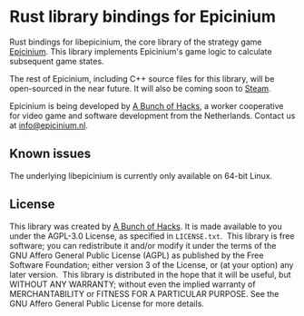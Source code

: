 # Rust library bindings for Epicinium

Rust bindings for libepicinium, the core library of the strategy game [Epicinium](https://epicinium.nl).
This library implements Epicinium's game logic to calculate subsequent game states.​

The rest of Epicinium, including C++ source files for this library, will be open-sourced in the near future.
It will also be coming soon to [Steam](https://epicinium.nl/steam).

Epicinium is being developed by [A Bunch of Hacks](https://abunchofhacks.coop),
a worker cooperative for video game and software development from the Netherlands.
Contact us at [info@epicinium.nl](mailto:info@epicinium.nl).

## Known issues

The underlying libepicinium is currently only available on 64-bit Linux.

## License

​This library was created by [A Bunch of Hacks](https://abunchofhacks.coop).
It is made available to you under the AGPL-3.0 License,
as specified in `LICENSE.txt`.
​
This library is free software; you can redistribute it and/or modify it under the terms of the GNU Affero General Public License (AGPL) as published by the Free Software Foundation; either version 3 of the License, or (at your option) any later version.
​
This library is distributed in the hope that it will be useful, but WITHOUT ANY WARRANTY; without even the implied warranty of MERCHANTABILITY or FITNESS FOR A PARTICULAR PURPOSE. See the GNU Affero General Public License for more details.
